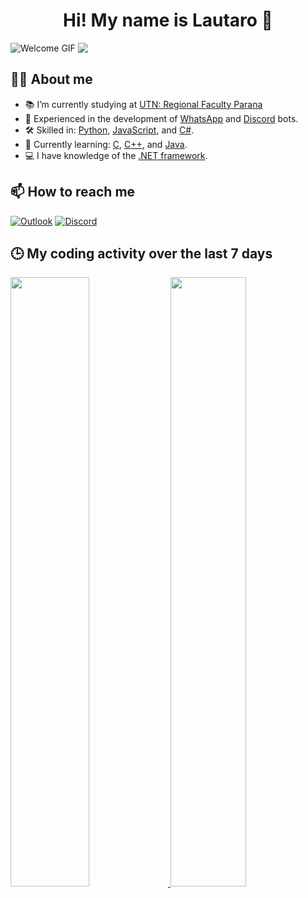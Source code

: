 <div align='center'>
   <h1 align='center'> <b>Hi! My name is Lautaro 👋</b> </h1>
</div>

![Welcome GIF](https://github.com/lautaroschenfeld/lautaroschenfeld/assets/118790494/37e27be5-a873-465b-bc85-1edc24399f5b)
<img src="https://komarev.com/ghpvc/?username=lautaroschenfeld&label=Profile%20views&color=555555&style=for-the-badge" alt="lautaroschenfeld" style="color: white;" /> 

## 👨‍💻 About me
- 📚 I’m currently studying at [UTN: Regional Faculty Parana](https://www.frp.utn.edu.ar)
- 🤖 Experienced in the development of [WhatsApp](https://www.whatsapp.com/) and [Discord](https://discord.com/) bots.
- 🛠️ Skilled in: [Python](https://en.wikipedia.org/wiki/Python_(programming_language)), [JavaScript](https://en.wikipedia.org/wiki/JavaScript), and [C#](https://en.wikipedia.org/wiki/C_Sharp_(programming_language)).
- 🌱 Currently learning: [C](https://en.wikipedia.org/wiki/C_(programming_language)), [C++](https://en.wikipedia.org/wiki/C%2B%2B), and [Java](https://en.wikipedia.org/wiki/Java_(programming_language)).
- 💻 I have knowledge of the [.NET framework](https://en.wikipedia.org/wiki/.NET_Framework).

## 📫 How to reach me
[![Outlook](https://img.shields.io/badge/Outlook-0072C6?style=for-the-badge&logo=microsoft-outlook&logoColor=white)](mailto:lautaroschenfeld@outlook.com) [![Discord](https://img.shields.io/badge/Discord-7289DA?style=for-the-badge&logo=discord&logoColor=white)](https://discord.com/users/300261615855730699)

## 🕒 My coding activity over the last 7 days
<a href="https://wakatime.com">
  <img src="https://wakatime.com/share/@lautaroschenfeld/fe750dbb-a4e2-4491-9f4d-8db3494726ff.png" style="width: 50%; height: 50%;" />
</a>

<a href="https://wakatime.com">
  <img src="https://wakatime.com/share/@lautaroschenfeld/4cb8d966-285c-430d-856d-840ca0283af6.png" style="width: 49%; height: 50%;" />
</a>
